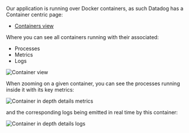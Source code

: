 Our application is running over Docker containers, as such Datadog has a Container centric page:

* [Containers view](https://app.datadoghq.com/containers)

Where you can see all containers running with their associated:

* Processes
* Metrics
* Logs

![Container view](https://raw.githubusercontent.com/l0k0ms/workshops/master/log-workshop-2/images/container_view.png)

When zooming on a given container, you can see the processes running inside it with its key metrics:

![Container in depth details metrics](https://raw.githubusercontent.com/l0k0ms/workshops/master/log-workshop-2/images/container_focus_with_metrics.png)

and the corresponding logs being emitted in real time by this container:

![Container in depth details logs](https://raw.githubusercontent.com/l0k0ms/workshops/master/log-workshop-2/images/container_focus_with_logs.png)
